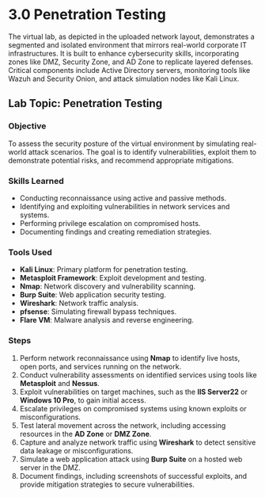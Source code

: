 
# 3.0 Penetration Testing

The virtual lab, as depicted in the uploaded network layout, demonstrates a segmented and isolated environment that mirrors real-world corporate IT infrastructures. It is built to enhance cybersecurity skills, incorporating zones like DMZ, Security Zone, and AD Zone to replicate layered defenses. Critical components include Active Directory servers, monitoring tools like Wazuh and Security Onion, and attack simulation nodes like Kali Linux.

## Lab Topic: Penetration Testing

### Objective  
To assess the security posture of the virtual environment by simulating real-world attack scenarios. The goal is to identify vulnerabilities, exploit them to demonstrate potential risks, and recommend appropriate mitigations.

### Skills Learned  
- Conducting reconnaissance using active and passive methods.  
- Identifying and exploiting vulnerabilities in network services and systems.  
- Performing privilege escalation on compromised hosts.  
- Documenting findings and creating remediation strategies.

### Tools Used  
- **Kali Linux**: Primary platform for penetration testing.  
- **Metasploit Framework**: Exploit development and testing.  
- **Nmap**: Network discovery and vulnerability scanning.  
- **Burp Suite**: Web application security testing.  
- **Wireshark**: Network traffic analysis.  
- **pfsense**: Simulating firewall bypass techniques.  
- **Flare VM**: Malware analysis and reverse engineering.

### Steps  
1. Perform network reconnaissance using **Nmap** to identify live hosts, open ports, and services running on the network.  
2. Conduct vulnerability assessments on identified services using tools like **Metasploit** and **Nessus**.  
3. Exploit vulnerabilities on target machines, such as the **IIS Server22** or **Windows 10 Pro**, to gain initial access.  
4. Escalate privileges on compromised systems using known exploits or misconfigurations.  
5. Test lateral movement across the network, including accessing resources in the **AD Zone** or **DMZ Zone**.  
6. Capture and analyze network traffic using **Wireshark** to detect sensitive data leakage or misconfigurations.  
7. Simulate a web application attack using **Burp Suite** on a hosted web server in the DMZ.  
8. Document findings, including screenshots of successful exploits, and provide mitigation strategies to secure vulnerabilities.

